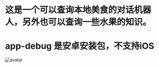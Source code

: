 # 这是一个可以查询本地美食的对话机器人，另外也可以查询一些水果的知识。
# app-debug 是安卓安装包，不支持iOS
![avatar](http://82.156.119.108/img/photo.jpg)
